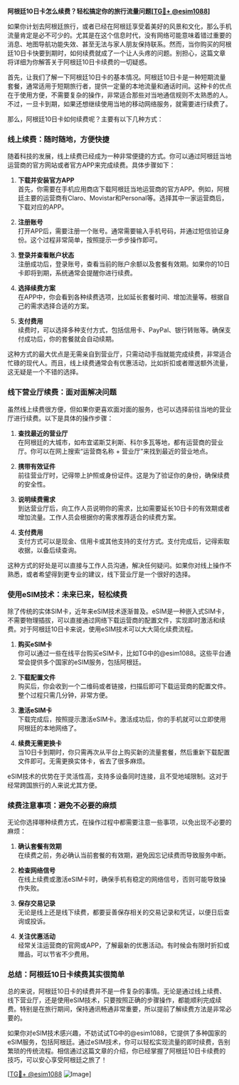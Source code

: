 **阿根廷10日卡怎么续费？轻松搞定你的旅行流量问题[[TG💪+ @esim1088](https://t.me/s/esim1088)]**

如果你计划去阿根廷旅行，或者已经在阿根廷享受着美好的风景和文化，那么手机流量肯定是必不可少的。尤其是在这个信息时代，没有网络可能意味着错过重要的消息、地图导航功能失效、甚至无法与家人朋友保持联系。然而，当你购买的阿根廷10日卡快要到期时，如何续费就成了一个让人头疼的问题。别担心，这篇文章将详细为你解答关于阿根廷10日卡续费的一切疑惑。

首先，让我们了解一下阿根廷10日卡的基本情况。阿根廷10日卡是一种短期流量套餐，通常适用于短期旅行者，提供一定量的本地流量和通话时间。这种卡的优点在于使用方便，不需要复杂的操作，非常适合那些对当地通信规则不太熟悉的人。不过，一旦卡到期，如果还想继续使用当地的移动网络服务，就需要进行续费了。

那么，阿根廷10日卡如何续费呢？主要有以下几种方式：

### **线上续费：随时随地，方便快捷**

随着科技的发展，线上续费已经成为一种非常便捷的方式。你可以通过阿根廷当地运营商的官方网站或者官方APP来完成续费。具体步骤如下：

1. **下载并安装官方APP**  
   首先，你需要在手机应用商店下载阿根廷当地运营商的官方APP。例如，阿根廷主要的运营商有Claro、Movistar和Personal等。选择其中一家运营商后，下载对应的APP。

2. **注册账号**  
   打开APP后，需要注册一个账号。通常需要输入手机号码，并通过短信验证身份。这个过程非常简单，按照提示一步步操作即可。

3. **登录并查看账户状态**  
   注册成功后，登录账号，查看当前的账户余额以及套餐有效期。如果你的10日卡即将到期，系统通常会提醒你进行续费。

4. **选择续费方案**  
   在APP中，你会看到各种续费选项，比如延长套餐时间、增加流量等。根据自己的需求选择合适的方案。

5. **支付费用**  
   续费时，可以选择多种支付方式，包括信用卡、PayPal、银行转账等。确保支付成功后，你的套餐就会自动续期。

这种方式的最大优点是无需亲自到营业厅，只需动动手指就能完成续费，非常适合忙碌的现代人。而且，线上续费通常会有优惠活动，比如折扣或者赠送额外流量，这无疑是一个不错的选择。

### **线下营业厅续费：面对面解决问题**

虽然线上续费很方便，但如果你更喜欢面对面的服务，也可以选择前往当地的营业厅进行续费。以下是具体的操作步骤：

1. **查找最近的营业厅**  
   在阿根廷的大城市，如布宜诺斯艾利斯、科尔多瓦等地，都有运营商的营业厅。你可以在网上搜索“运营商名称 + 营业厅”来找到最近的营业地点。

2. **携带有效证件**  
   前往营业厅时，记得带上护照或身份证件。这是为了验证你的身份，确保续费的安全性。

3. **说明续费需求**  
   到达营业厅后，向工作人员说明你的需求，比如需要延长10日卡的有效期或者增加流量。工作人员会根据你的需求推荐适合的续费方案。

4. **支付费用**  
   支付方式可以是现金、信用卡或其他支持的支付方式。支付完成后，记得索取收据，以备后续查询。

这种方式的好处是可以直接与工作人员沟通，解决任何疑问。如果你对线上操作不熟悉，或者希望得到更专业的建议，线下营业厅是一个很好的选择。

### **使用eSIM技术：未来已来，轻松续费**

除了传统的实体SIM卡，近年来eSIM技术逐渐普及。eSIM是一种嵌入式SIM卡，不需要物理插拔，可以直接通过网络下载运营商的配置文件，实现即时激活和续费。对于阿根廷10日卡来说，使用eSIM技术可以大大简化续费流程。

1. **购买eSIM卡**  
   你可以通过一些在线平台购买eSIM卡，比如TG中的@esim1088。这些平台通常会提供多个国家的eSIM服务，包括阿根廷。

2. **下载配置文件**  
   购买后，你会收到一个二维码或者链接，扫描后即可下载运营商的配置文件。整个过程只需几分钟，非常方便。

3. **激活eSIM卡**  
   下载完成后，按照提示激活eSIM卡。激活成功后，你的手机就可以立即使用阿根廷的本地网络了。

4. **续费无需更换卡**  
   当10日卡到期时，你只需再次从平台上购买新的流量套餐，然后重新下载配置文件即可。无需更换实体卡，省去了很多麻烦。

eSIM技术的优势在于灵活性高，支持多设备同时连接，且不受地域限制。这对于经常跨国旅行的人来说尤其方便。

### **续费注意事项：避免不必要的麻烦**

无论你选择哪种续费方式，在操作过程中都需要注意一些事项，以免出现不必要的麻烦：

1. **确认套餐有效期**  
   在续费之前，务必确认当前套餐的有效期，避免因忘记续费而导致服务中断。

2. **检查网络信号**  
   在线上续费或激活eSIM卡时，确保手机有稳定的网络信号，否则可能导致操作失败。

3. **保存交易记录**  
   无论是线上还是线下续费，都要妥善保存相关的交易记录和凭证，以便日后查询或投诉。

4. **关注优惠活动**  
   经常关注运营商的官网或APP，了解最新的优惠活动。有时候会有限时折扣或赠品，可以节省不少费用。

### **总结：阿根廷10日卡续费其实很简单**

总的来说，阿根廷10日卡的续费并不是一件复杂的事情。无论是通过线上续费、线下营业厅，还是使用eSIM技术，只要按照正确的步骤操作，都能顺利完成续费。特别是在旅行期间，保持通讯畅通非常重要，所以提前了解续费方法是非常必要的。

如果你对eSIM技术感兴趣，不妨试试TG中的@esim1088，它提供了多种国家的eSIM服务，包括阿根廷。通过eSIM技术，你可以轻松实现流量的即时续费，告别繁琐的传统流程。相信通过这篇文章的介绍，你已经掌握了阿根廷10日卡续费的技巧，可以安心享受阿根廷之旅了！

[[TG💪+ @esim1088](https://t.me/s/esim1088) ![Image](https://i.postimg.cc/4NQfJmqS/Snipaste-2025-05-13-00-14-12.png)]